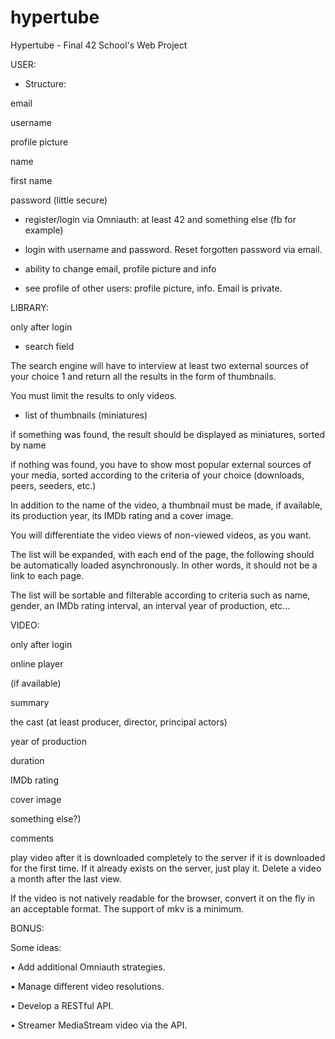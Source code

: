 # hypertube
Hypertube - Final 42 School's Web Project

USER:
- Structure:

email

username

profile picture

name

first name

password (little secure)

- register/login via Omniauth: at least 42 and something else (fb for example)

- login with username and password. Reset forgotten password via email.

- ability to change email, profile picture and info

- see profile of other users: profile picture, info. Email is private.


LIBRARY:

only after login

- search field

The search engine will have to interview at least two external sources of your choice 1 and return all the results in the form of thumbnails.

You must limit the results to only videos.

- list of thumbnails (miniatures)

if something was found, the result should be displayed as miniatures, sorted by name

if nothing was found, you have to show most popular external sources of your media, sorted according to the criteria of your choice (downloads, peers, seeders, etc.)

In addition to the name of the video, a thumbnail must be made, if available, its production year, its IMDb rating and a cover image.

You will differentiate the video views of non-viewed videos, as you want.

The list will be expanded, with each end of the page, the following should be automatically loaded asynchronously. In other words, it should not be a link to each page.

The list will be sortable and filterable according to criteria such as name, gender, an IMDb rating interval, an interval year of production, etc...


VIDEO:

only after login

online player

(if available)

summary

the cast (at least producer, director, principal actors)

year of production

duration

IMDb rating

cover image

something else?)

comments

play video after it is downloaded completely to the server if it is downloaded for the first time. If it already exists on the server, just play it. Delete a video a month after the last view.

If the video is not natively readable for the browser, convert it on the fly in an acceptable format. The support of mkv is a minimum.


BONUS:

Some ideas:

• Add additional Omniauth strategies.

• Manage different video resolutions.

• Develop a RESTful API.

• Streamer MediaStream video via the API.
